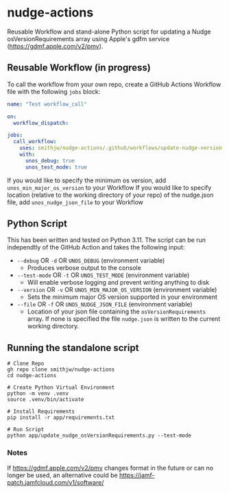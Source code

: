 # nudge-actions
Reusable Workflow and stand-alone Python script for updating a Nudge osVersionRequirements array using Apple's gdfm service (https://gdmf.apple.com/v2/pmv).

## Reusable Workflow (in progress)
To call the workflow from your own repo, create a GitHub Actions Workflow file with the following `jobs` block:

``` yaml
name: "Test workflow_call"

on:
  workflow_dispatch:

jobs:
  call_workflow:
    uses: smithjw/nudge-actions/.github/workflows/update-nudge-version.yml@main
    with:
      unos_debug: true
      unos_test_mode: true
```

If you would like to specify the minimum os version, add `unos_min_major_os_version` to your Workflow
If you would like to specify location (relative to the working directory of your repo) of the nudge.json file, add `unos_nudge_json_file` to your Workflow

## Python Script
This has been written and tested on Python 3.11. The script can be run independtly of the GitHub Action and takes the following input:

- `--debug` OR `-d` OR `UNOS_DEBUG` (environment variable)
  - Produces verbose output to the console
- `--test-mode` OR `-t` OR `UNOS_TEST_MODE` (environment variable)
  - Will enable verbose logging and prevent writing anything to disk
- `--version` OR `-v` OR `UNOS_MIN_MAJOR_OS_VERSION` (environment variable)
  - Sets the minimum major OS version supported in your environment
- `--file` OR `-f` OR `UNOS_NUDGE_JSON_FILE` (environment variable)
  - Location of your json file containing the `osVersionRequirements` array. If none is specified the file `nudge.json` is written to the current working directory.

## Running the standalone script

``` shell
# Clone Repo
gh repo clone smithjw/nudge-actions
cd nudge-actions

# Create Python Virtual Environment
python -m venv .venv
source .venv/bin/activate

# Install Requirements
pip install -r app/requirements.txt

# Run Script
python app/update_nudge_osVersionRequirements.py --test-mode
```

### Notes

If https://gdmf.apple.com/v2/pmv changes format in the future or can no longer be used, an alternative could be https://jamf-patch.jamfcloud.com/v1/software/
